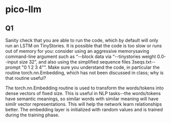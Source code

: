 # pico-llm

<!-- Let's write our answers to the questions here -->

## Q1

Sanity check that you are able to run the code, which by default will only run an LSTM on TinyStories. It is possible that the code is too slow or runs out of memory for you: consider using an aggressive memorysaving command-line argument such as “--block data via “--tinystories weight 0.0--input size 32”, and also using the simplified sequence files 3seqs.txt--prompt "0 1 2 3 4"”. Make sure you understand the code, in particular the routine torch.nn.Embedding, which has not been discussed in class; why is that routine useful?

The torch.nn.Embedding routine is used to transform the words/tokens into dense vectors of fixed size. This is useful in NLP tasks--the words/tokens have semantic meanings, so similar words with similar meaning will have similr vector representations. This will help the network learn relationships better.
The embedding layer is initialized with random values and is trained during the training phase.